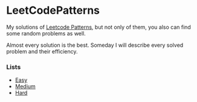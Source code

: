 # LeetCodePatterns

My solutions of [Leetcode Patterns](https://seanprashad.com/leetcode-patterns/), but not only of them, you also can find some random problems as well.

Almost every solution is the best. Someday I will describe every solved problem and their efficiency.

### Lists
* [Easy](https://github.com/Hanekawa-chan/LeetCodePatterns/blob/master/Easy/PATTERNS.md)
* [Medium](https://github.com/Hanekawa-chan/LeetCodePatterns/blob/master/Medium/PATTERNS.md)
* [Hard](https://github.com/Hanekawa-chan/LeetCodePatterns/blob/master/Hard/PATTERNS.md)
